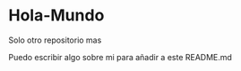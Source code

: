 # Hola-Mundo
Solo otro repositorio mas


Puedo escribir algo sobre mi para añadir a este README.md 
